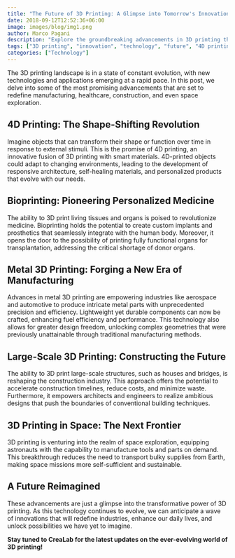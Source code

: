 ```yaml
---
title: "The Future of 3D Printing: A Glimpse into Tomorrow's Innovations"
date: 2018-09-12T12:52:36+06:00
image: images/blog/img1.png
author: Marco Pagani
description: "Explore the groundbreaking advancements in 3D printing that are revolutionizing industries and shaping a more innovative future."
tags: ["3D printing", "innovation", "technology", "future", "4D printing", "bioprinting", "metal 3D printing", "large-scale 3D printing"]
categories: ["Technology"]
---
```


The 3D printing landscape is in a state of constant evolution, with new technologies and applications emerging at a rapid pace. In this post, we delve into some of the most promising advancements that are set to redefine manufacturing, healthcare, construction, and even space exploration.

## 4D Printing: The Shape-Shifting Revolution

Imagine objects that can transform their shape or function over time in response to external stimuli. This is the promise of 4D printing, an innovative fusion of 3D printing with smart materials. 4D-printed objects could adapt to changing environments, leading to the development of responsive architecture, self-healing materials, and personalized products that evolve with our needs.

## Bioprinting: Pioneering Personalized Medicine

The ability to 3D print living tissues and organs is poised to revolutionize medicine. Bioprinting holds the potential to create custom implants and prosthetics that seamlessly integrate with the human body.  Moreover, it opens the door to the possibility of printing fully functional organs for transplantation, addressing the critical shortage of donor organs.

## Metal 3D Printing: Forging a New Era of Manufacturing

Advances in metal 3D printing are empowering industries like aerospace and automotive to produce intricate metal parts with unprecedented precision and efficiency. Lightweight yet durable components can now be crafted, enhancing fuel efficiency and performance.  This technology also allows for greater design freedom, unlocking complex geometries that were previously unattainable through traditional manufacturing methods.

## Large-Scale 3D Printing: Constructing the Future

The ability to 3D print large-scale structures, such as houses and bridges, is reshaping the construction industry. This approach offers the potential to accelerate construction timelines, reduce costs, and minimize waste. Furthermore, it empowers architects and engineers to realize ambitious designs that push the boundaries of conventional building techniques.

## 3D Printing in Space: The Next Frontier

3D printing is venturing into the realm of space exploration, equipping astronauts with the capability to manufacture tools and parts on demand. This breakthrough reduces the need to transport bulky supplies from Earth, making space missions more self-sufficient and sustainable.

## A Future Reimagined

These advancements are just a glimpse into the transformative power of 3D printing. As this technology continues to evolve, we can anticipate a wave of innovations that will redefine industries, enhance our daily lives, and unlock possibilities we have yet to imagine.

**Stay tuned to CreaLab for the latest updates on the ever-evolving world of 3D printing!**
